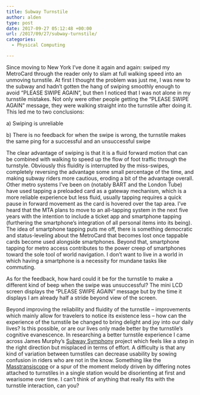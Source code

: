 ```yaml
---
title: Subway Turnstile
author: alden
type: post
date: 2017-09-27 05:12:48 +00:00
url: /2017/09/27/subway-turnstile/
categories:
  - Physical Computing

---
```

Since moving to New York I&#8217;ve done it again and again: swiped my MetroCard through the reader only to slam at full walking speed into an unmoving turnstile. At first I thought the problem was just me, I was new to the subway and hadn&#8217;t gotten the hang of swiping smoothly enough to avoid &#8220;PLEASE SWIPE AGAIN&#8221;, but then I noticed that I was not alone in my turnstile mistakes. Not only were other people getting the &#8220;PLEASE SWIPE AGAIN&#8221; message, they were walking straight into the turnstile after doing it.  This led me to two conclusions:

a) Swiping is unreliable

b) There is no feedback for when the swipe is wrong, the turnstile makes the same ping for a successful and an unsuccessful swipe

The clear advantage of swiping is that it is a fluid forward motion that can be combined with walking to speed up the flow of foot traffic through the turnstyle. Obviously this fluidity is interrupted by the miss-swipes, completely reversing the advantage some small percentage of the time, and making subway riders more cautious, eroding a bit of the advantage overall. Other metro systems I&#8217;ve been on (notably BART and the London Tube) have used tapping a preloaded card as a gateway mechanism, which is a more reliable experience but less fluid, usually tapping requires a quick pause in forward movement as the card is hovered over the tap area. I&#8217;ve heard that the MTA plans to move to an all-tapping system in the next five years with the intention to include a ticket app and smartphone tapping (furthering the smartphone&#8217;s integration of all personal items into its being). The idea of smartphone tapping puts me off, there is something democratic and status-leveling about the MetroCard that becomes lost once tappable cards become used alongside smartphones. Beyond that, smartphone tapping for metro access contributes to the power creep of smartphones toward the sole tool of world navigation. I don&#8217;t want to live in a world in which having a smartphone is a necessity for mundane tasks like commuting.

As for the feedback, how hard could it be for the turnstile to make a different kind of beep when the swipe was unsuccessful? The mini LCD screen displays the &#8220;PLEASE SWIPE AGAIN&#8221; message but by the time it displays I am already half a stride beyond view of the screen.

Beyond improving the reliability and fluidity of the turnstile &#8211; improvements which mainly allow for travelers to notice its existence less &#8211; how can the experience of the turnstile be changed to bring delight and joy into our daily lives? Is this possible, or are our lives only made better by the turnstile&#8217;s cognitive evanescence. In researching a better turnstile experience I came across James Murphy&#8217;s [Subway Symphony][1] project which feels like a step in the right direction but misplaced in terms of effort. A difficulty is that any kind of variation between turnstiles can decrease usability by sowing confusion in riders who are not in the know. Something like the [Masstransiscope][2] or a spur of the moment melody driven by differing notes attached to turnstiles in a single station would be disorienting at first and wearisome over time. I can&#8217;t think of anything that really fits with the turnstile interaction, can you?

 [1]: https://www.youtube.com/watch?v=z6nNsqY-qYM
 [2]: http://web.mta.info/mta/aft/permanentart/permart.html?agency=nyct&line=Q&artist=2&station=7
